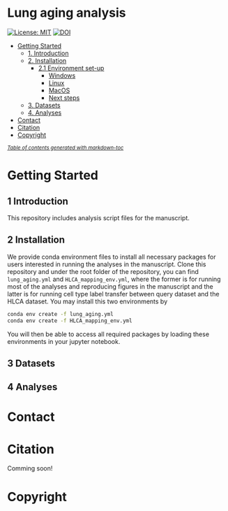 # Lung aging analysis
[![License: MIT](https://img.shields.io/badge/License-MIT-yellow.svg)](https://opensource.org/licenses/MIT)
[![DOI](https://zenodo.org/badge/386061763.svg)]()
- [Getting Started](#getting-started)
  * [1. Introduction](#1-introduction)
  * [2. Installation](#2-installation)
    + [2.1 Environment set-up](#21-environment-set-up)
      - [Windows](#windows)
      - [Linux](#linux)
      - [MacOS](#macos)
      - [Next steps](#next-steps)
  * [3. Datasets](#3-datasets)
  * [4. Analyses](#4-analysis)
- [Contact](#contact)
- [Citation](#citation)
- [Copyright](#copyright)

<small><i><a href='http://ecotrust-canada.github.io/markdown-toc/'>Table of contents generated with markdown-toc</a></i></small>
# Getting Started
## 1 Introduction
This repository includes analysis script files for the manuscript.  
## 2 Installation
We provide conda environment files to install all necessary packages for users interested in running the analyses in the manuscript. Clone this repository and under the root folder of the repository, you can find `lung_aging.yml` and `HLCA_mapping_env.yml`, where the former is for running most of the analyses and reproducing figures in the manuscript and the latter is for running cell type label transfer between query dataset and the HLCA dataset. You may install this two environments by
```bash
conda env create -f lung_aging.yml
conda env create -f HLCA_mapping_env.yml
```
You will then be able to access all required packages by loading these environments in your jupyter notebook.
## 3 Datasets
## 4 Analyses
# Contact
# Citation
Comming soon!
# Copyright
